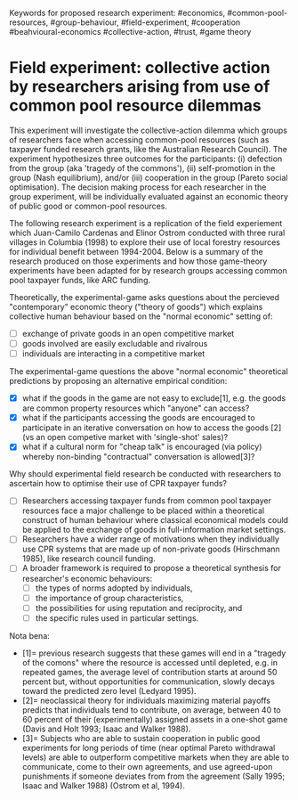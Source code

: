 Keywords for proposed research experiment: #economics, #common-pool-resources, #group-behaviour, #field-experiment, #cooperation #beahvioural-economics #collective-action, #trust, #game theory

# Field experiment: collective action by researchers arising from use of common pool resource dilemmas

This experiment will investigate the collective-action dilemma which groups of researchers face when accessing common-pool resources (such as taxpayer funded research grants, like the Australian Research Council).  The experiment hypothesizes three outcomes for the participants: (i) defection from the group (aka 'tragedy of the commons'), (ii) self-promotion in the group (Nash equilibrium), and/or (iii) cooperation in the group (Pareto social optimisation).  The decision making process for each researcher in the group experiment, will be individually evaluated against an economic theory of public good or common-pool resources. 

The following research experiment is a replication of the field experiement which Juan-Camilo Cardenas and Elinor Ostrom conducted with three rural villages in Columbia (1998) to explore their use of local forestry resources for individual benefit between 1994-2004.  Below is a summary of the research produced on those experiments and how those game-theory experiments have been adapted for by research groups accessing common pool taxpayer funds, like ARC funding.

Theoretically, the experimental-game asks questions about the percieved "contemporary" economic theory ("theory of goods") which explains collective human behaviour based on the "normal economic" setting of: 
  - [ ] exchange of private goods in an open competitive market
  - [ ] goods involved are easily excludable and rivalrous
  - [ ] individuals are interacting in a competitive market

The experimental-game questions the above "normal economic" theoretical predictions by proposing an alternative empirical condition:
  - [x] what if the goods in the game are not easy to exclude[1], e.g. the goods are common property resources which "anyone" can access?
  - [x] what if the participants accessing the goods are encouraged to participate in an iterative conversation on how to access the goods [2] (vs an open competive market with 'single-shot' sales)?
  - [x] what if a cultural norm for "cheap talk" is encouraged (via policy) whereby non-binding "contractual" conversation is allowed[3]?

Why should experimental field research be conducted with researchers to ascertain how to optimise their use of CPR taxpayer funds?
 - [ ] Researchers accessing taxpayer funds from common pool taxpayer resources face a major challenge to be placed within a theoretical construct of human behaviour where classical economical models could be applied to the exchange of goods in full-information market settings. 
 - [ ] Researchers have a wider range of motivations when they individually use CPR systems that are made up of non-private goods (Hirschmann 1985), like research council funding.
 - [ ] A broader framework is required to propose a theoretical synthesis for researcher's economic behaviours:
     - [ ] the types of norms adopted by individuals, 
     - [ ] the importance of group characteristics, 
     - [ ] the possibilities for using reputation and reciprocity, and 
     - [ ] the specific rules used in particular settings.

Nota bena:
  - [1]= previous research suggests that these games will end in a "tragedy of the comons" where the resource is accessed until depleted, e.g. in repeated games, the average level of contribution starts at around 50 percent but, without opportunities for communication, slowly decays toward the predicted zero level (Ledyard 1995).
  - [2]= neoclassical theory for individuals maximizing material payoffs predicts that individuals tend to contribute, on average, between 40 to 60 percent of their (experimentally) assigned assets in a one-shot game (Davis and Holt 1993; Isaac and Walker 1988).
  - [3]= Subjects who are able to sustain cooperation in public good experiments for long periods of time (near optimal Pareto withdrawal levels) are able to outperform competitive markets when they are able to communicate, come to their own agreements, and use agreed-upon punishments if someone deviates from from the agreement (Sally 1995; Isaac and Walker 1988) (Ostrom et al, 1994).


